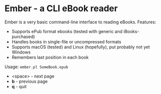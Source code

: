 # Ember - a CLI eBook reader

Ember is a very basic command-line interface to reading eBooks. Features:

- Supports ePub format ebooks (tested with generic and iBooks-purchased)
- Handles books in single-file or uncompressed formats
- Supports macOS (tested) and Linux (hopefully), put probably not yet Windows
- Remembers last position in each book

Usage: `ember.pl SomeBook.epub`

- &lt;space&gt; - next page
- **b** - previous page
- **q** - quit

